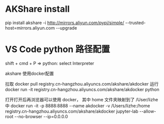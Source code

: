 # AKShare install

pip install akshare -i http://mirrors.aliyun.com/pypi/simple/ --trusted-host=mirrors.aliyun.com  --upgrade

# VS Code python 路径配置
shift + cmd + P => python: select Interpreter

akshare 使用docker配置

拉取
docker pull registry.cn-hangzhou.aliyuncs.com/akshare/akdocker
运行
docker run -it registry.cn-hangzhou.aliyuncs.com/akshare/akdocker python

打开打开后再浏览器可以使用 docker， 其中 home 文件夹映射到了 /User/lizhe 中
docker run -it -p 8888:8888 --name akdocker -v /Users/lizhe:/home registry.cn-hangzhou.aliyuncs.com/akshare/akdocker jupyter-lab --allow-root --no-browser --ip=0.0.0.0
